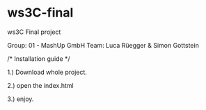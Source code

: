 # ws3C-final
ws3C Final project

Group: 01 - MashUp GmbH
Team: Luca Rüegger & Simon Gottstein


/* Installation guide */

1.) Download whole project.

2.) open the index.html

3.) enjoy.
